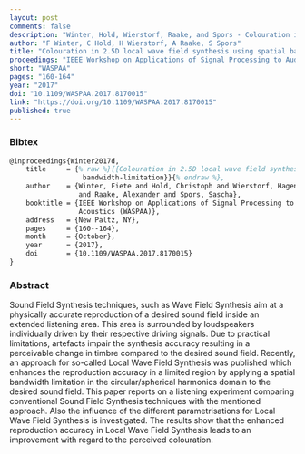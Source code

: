 ```yaml
---
layout: post
comments: false
description: "Winter, Hold, Wierstorf, Raake, and Spors - Colouration in 2.5D local wave field synthesis using spatial bandwidth-limitation"
author: "F Winter, C Hold, H Wierstorf, A Raake, S Spors"
title: "Colouration in 2.5D local wave field synthesis using spatial bandwidth-limitation"
proceedings: "IEEE Workshop on Applications of Signal Processing to Audio and Acoustics (WASPAA)"
short: "WASPAA"
pages: "160-164"
year: "2017"
doi: "10.1109/WASPAA.2017.8170015"
link: "https://doi.org/10.1109/WASPAA.2017.8170015"
published: true
---
```


### Bibtex

```latex
@inproceedings{Winter2017d,
    title     = {% raw %}{{Colouration in 2.5D local wave field synthesis using spatial
                  bandwidth-limitation}}{% endraw %},
    author    = {Winter, Fiete and Hold, Christoph and Wierstorf, Hagen
                 and Raake, Alexander and Spors, Sascha},
    booktitle = {IEEE Workshop on Applications of Signal Processing to Audio and
                 Acoustics (WASPAA)},
    address   = {New Paltz, NY},
    pages     = {160--164},
    month     = {October},
    year      = {2017},
    doi       = {10.1109/WASPAA.2017.8170015}
}
```

### Abstract

Sound Field Synthesis techniques, such as Wave Field Synthesis aim at a
physically accurate reproduction of a desired sound field inside an extended
listening area. This area is surrounded by loudspeakers individually driven by
their respective driving signals. Due to practical limitations, artefacts impair
the synthesis accuracy resulting in a perceivable change in timbre compared to
the desired sound field. Recently, an approach for so-called Local Wave Field
Synthesis was published which enhances the reproduction accuracy in a limited
region by applying a spatial bandwidth limitation in the circular/spherical
harmonics domain to the desired sound field. This paper reports on a listening
experiment comparing conventional Sound Field Synthesis techniques with the
mentioned approach. Also the influence of the different parametrisations for
Local Wave Field Synthesis is investigated. The results show that the enhanced
reproduction accuracy in Local Wave Field Synthesis leads to an improvement with
regard to the perceived colouration.
